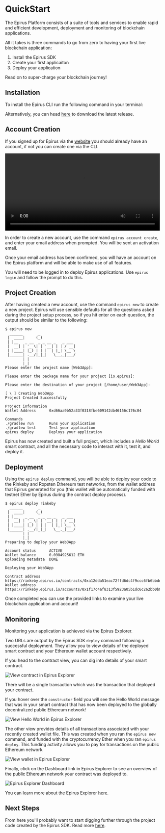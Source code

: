 # QuickStart

The Epirus Platform consists of a suite of tools and services to enable rapid and efficient development, deployment and monitoring of blockchain applications.

All it takes is three commands to go from zero to having your first live blockchain application:

1. Install the Epirus SDK
1. Create your first applicaiton
1. Deploy your application

Read on to super-charge your blockchain journey!

## Installation

To install the Epirus CLI run the following command in your terminal:

<CodeSwitcher :languages="{shell:'Mac/Linux',powershell:'Windows'}">
<template v-slot:shell>

``` shell
curl -L get.epirus.io | sh && source ~/.epirus/source.sh
```

</template>
<template v-slot:powershell>

``` powershell
Set-ExecutionPolicy Bypass -Scope Process -Force; iex ((New-Object System.Net.WebClient).DownloadString('https://raw.githubusercontent.com/epirus-io/epirus-installer/master/installer.ps1'))
```

</template>
</CodeSwitcher>


Alternatively, you can head [here](https://github.com/epirus-io/epirus-cli/releases/latest) to download the latest release.

## Account Creation

If you signed up for Epirus via the [website](https://www.web3labs.com/epirus-platform) you should already have an account, if not you can create one via the CLI.

<video width="100%" controls>
   <source src="./img/epirus-quickstart.webm" type="video/mp4">
</video>

In order to create a new account, use the command `epirus account create`, and enter your email address when prompted. You will be sent an activation email. 

Once your email address has been confirmed, you will have an account on the Epirus platform and will be able to make use of all features.

You will need to be logged in to deploy Epirus applications. Use `epirus login` and follow the prompt to do this.

## Project Creation

After having created a new account, use the command `epirus new` to create a new project. Epirus will use sensible defaults for all the questions asked during the project setup process, so if you hit enter on each question, the output should be similar to the following:

``` shell
$ epirus new
  ______       _                
 |  ____|     (_)               
 | |__   _ __  _ _ __ _   _ ___ 
 |  __| | '_ \| | '__| | | / __|
 | |____| |_) | | |  | |_| \__ \
 |______| .__/|_|_|   \__,_|___/
        | |                     
        |_|                     
Please enter the project name [Web3App]:

Please enter the package name for your project [io.epirus]:

Please enter the destination of your project [/home/user/Web3App]: 

[ \ ] Creating Web3App
Project Created Successfully

Project information
Wallet Address      0xd66aa9b52a33f0318fbe609142db46156c176c04

Commands
./gradlew run       Runs your application
./gradlew test      Test your application
epirus deploy       Deploys your application
```

Epirus has now created and built a full project, which includes a *Hello World* smart contract, and all the necessary code to interact with it, test it, and deploy it. 

## Deployment

Using the `epirus deploy` command, you will be able to deploy your code to the Rinkeby and Ropsten Ethereum test networks, from the wallet address that Epirus generated for you (this wallet will be automatically funded with testnet Ether by Epirus during the contract deploy process).

``` shell
$ epirus deploy rinkeby
  ______       _                
 |  ____|     (_)               
 | |__   _ __  _ _ __ _   _ ___ 
 |  __| | '_ \| | '__| | | / __|
 | |____| |_) | | |  | |_| \__ \
 |______| .__/|_|_|   \__,_|___/
        | |                     
        |_|                     
Preparing to deploy your Web3App

Account status      ACTIVE 
Wallet balance      0.0984925612 ETH
Uploading metadata  DONE

Deploying your Web3App

Contract address    https://rinkeby.epirus.io/contracts/0xa12dda51eac72ffd6dc4f9ccc6fb6bbdd8b97892
Wallet address      https://rinkeby.epirus.io/accounts/0x1f17c4af8313f5923a05b1dc6c262bb0b9c90c27
```

Once completed you can use the provided links to examine your live blockchain application and account!

## Monitoring

Monitoring your application is achieved via the Epirus Explorer. 

Two URLs are output by the Epirus SDK `deploy` command following a successful deployment. They allow you to view details of the deployed smart contract and your Ethereum wallet account respectively.

If you head to the contract view, you can dig into details of your smart contract.

![View contract in Epirus Explorer](./img/explorer_contract.png)

There will be a single transaction which was the transaction that deployed your contract.

If you hover over the `constructor` field you will see the Hello World message that was in your smart contract that has now been deployed to the globally decentralized public Ethereum network!

![View Hello World in Epirus Explorer](./img/explorer_helloworld.png)

The other view provides details of all transactions associated with your recently created wallet file. This was created when you ran the `epirus new` command, and funded with the cryptocurrency Ether when you ran `epirus deploy`. This funding activity allows you to pay for transactions on the public Ethereum network.

![View wallet in Epirus Explorer](./img/explorer_wallet.png)

Finally, click on the Dashboard link in Epirus Explorer to see an overview of the public Ethereum network your contract was deployed to.

![Epirus Explorer Dashboard](./img/explorer_dashboard.png)

You can learn more about the Epirus Explorer [here](/explorer).

## Next Steps

From here you'll probably want to start digging further through the project code created by the Epirus SDK. Read more [here](/sdk).
